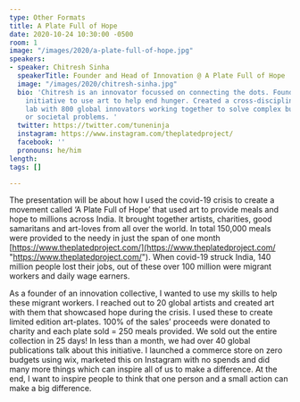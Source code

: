 ```yaml
---
type: Other Formats
title: A Plate Full of Hope
date: 2020-10-24 10:30:00 -0500
room: 1
image: "/images/2020/a-plate-full-of-hope.jpg"
speakers:
- speaker: Chitresh Sinha
  speakerTitle: Founder and Head of Innovation @ A Plate Full of Hope
  image: "/images/2020/chitresh-sinha.jpg"
  bio: 'Chitresh is an innovator focussed on connecting the dots. Founded a global
    initiative to use art to help end hunger. Created a cross-disciplinary innovation
    lab with 800 global innovators working together to solve complex business, brand
    or societal problems. '
  twitter: https://twitter.com/tuneninja
  instagram: https://www.instagram.com/theplatedproject/
  facebook: ''
  pronouns: he/him
length: 
tags: []

---
```

The presentation will be about how I used the covid-19 crisis to create a movement called ‘A Plate Full of Hope’ that used art to provide meals and hope to millions across India. It brought together artists, charities, good samaritans and art-loves from all over the world. In total 150,000 meals were provided to the needy in just the span of one month [https://www.theplatedproject.com/](https://www.theplatedproject.com/ "https://www.theplatedproject.com/"). When covid-19 struck India, 140 million people lost their jobs, out of these over 100 million were migrant workers and daily wage earners. 

As a founder of an innovation collective, I wanted to use my skills to help these migrant workers. I reached out to 20 global artists and created art with them that showcased hope during the crisis. I used these to create limited edition art-plates. 100% of the sales’ proceeds were donated to charity and each plate sold = 250 meals provided. We sold out the entire collection in 25 days! In less than a month, we had over 40 global publications talk about this initiative. I launched a commerce store on zero budgets using wix, marketed this on Instagram with no spends and did many more things which can inspire all of us to make a difference. At the end, I want to inspire people to think that one person and a small action can make a big difference.